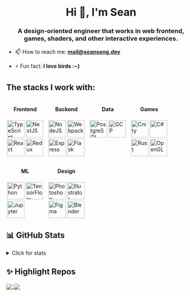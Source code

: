<h1 align="center">Hi 👋, I'm Sean</h1>
<h3 align="center">A design-oriented engineer that works in web frontend, games, shaders, and other interactive experiences.</h3>

- 📫 How to reach me: <a href="mailto:mail@seansong.dev" style="text-decoration: none;"><b>mail@seansong.dev</b></a>

- ⚡ Fun fact: **I love birds :~)**

<!-- <p align="left">
    <img src="https://komarev.com/ghpvc/?username=inferrinizzard&label=Profile%20views&color=0e75b6&style=flat" alt="inferrinizzard" />
</p> -->


<!-- ![](https://readme-now-playing.vercel.app/now-playing/q?uid=sfo1::l66nb-1692993313446-e05674810897) -->


## The stacks I work with:

<section markdown="1" style="display: flex; flex-wrap: wrap; gap: 10px">
    <div markdown="1" style="width: 100px">
        <h4 align="center">Frontend</h4>
        <div style="display: flex; flex-wrap: wrap; gap: 4px; padding: 2px">
            <img width=46 title="TypeScript" src='https://cdn.jsdelivr.net/gh/devicons/devicon/icons/typescript/typescript-original.svg'>
            <img width=46 title="NextJS" src='https://cdn.jsdelivr.net/gh/devicons/devicon/icons/nextjs/nextjs-original.svg'>
            <img width=46 title="React" src='https://cdn.jsdelivr.net/gh/devicons/devicon/icons/react/react-original.svg'>
            <img width=46 title="Redux" src='https://cdn.jsdelivr.net/gh/devicons/devicon/icons/redux/redux-original.svg'>
        </div>
    </div>
    <div markdown="1" style="width: 100px">
        <h4 align="center">Backend</h4>
        <div style="display: flex; flex-wrap: wrap; gap: 4px; padding: 2px">
            <img width=46 title="NodeJS" src='https://cdn.jsdelivr.net/gh/devicons/devicon/icons/nodejs/nodejs-original.svg'>
            <img width=46 title="Webpack" src='https://cdn.jsdelivr.net/gh/devicons/devicon/icons/webpack/webpack-original.svg'> <!-- should be vite -->
            <img width=46 title="Express" src='https://cdn.jsdelivr.net/gh/devicons/devicon/icons/express/express-original.svg'>
            <img width=46 title="Flask" src='https://cdn.jsdelivr.net/gh/devicons/devicon/icons/flask/flask-original.svg'>
        </div>
    </div>
    <div markdown="1" style="width: 100px">
        <h4 align="center">Data</h4>
        <div style="display: flex; flex-wrap: wrap; gap: 4px; padding: 2px">
            <img width=46 title="PostgreSQL" src='https://cdn.jsdelivr.net/gh/devicons/devicon/icons/postgresql/postgresql-original.svg'>
            <img width=46 title="GCP" src='https://cdn.jsdelivr.net/gh/devicons/devicon/icons/googlecloud/googlecloud-original.svg'>
            <!-- <img width=46 title="icons" src="https://cdn.jsdelivr.net/npm/simple-icons@v9/icons/googlecloud.svg" /> -->
        </div>
    </div>
    <div markdown="1" style="width: 100px">
        <h4 align="center">Games</h4>
        <div style="display: flex; flex-wrap: wrap; gap: 4px; padding: 2px">
            <img width=46 title="Cnity" src='https://cdn.jsdelivr.net/gh/devicons/devicon/icons/unity/unity-original.svg'>
            <img width=46 title="C#" src='https://cdn.jsdelivr.net/gh/devicons/devicon/icons/csharp/csharp-original.svg'>
            <img width=46 title="Rust" src='https://cdn.jsdelivr.net/gh/devicons/devicon/icons/rust/rust-plain.svg'>
            <img width=46 title="OpenGL" src='https://cdn.jsdelivr.net/gh/devicons/devicon/icons/opengl/opengl-plain.svg'>
        </div>
    </div>
    <div markdown="1" style="width: 100px">
        <h4 align="center">ML</h4>
        <div style="display: flex; flex-wrap: wrap; gap: 4px; padding: 2px">
            <img width=46 title="Python" src='https://cdn.jsdelivr.net/gh/devicons/devicon/icons/python/python-original.svg'>
            <img width=46 title="TensorFlow" src='https://cdn.jsdelivr.net/gh/devicons/devicon/icons/tensorflow/tensorflow-original.svg'>
            <img width=46 title="Jupyter" src='https://cdn.jsdelivr.net/gh/devicons/devicon/icons/jupyter/jupyter-original.svg'>
        </div>
    </div>
    <div markdown="1" style="width: 100px">
        <h4 align="center">Design</h4>
        <div style="display: flex; flex-wrap: wrap; gap: 4px; padding: 2px">
            <img width=46 title="Photoshop" src='https://cdn.jsdelivr.net/gh/devicons/devicon/icons/photoshop/photoshop-plain.svg'>
            <img width=46 title="Illustrator" src='https://cdn.jsdelivr.net/gh/devicons/devicon/icons/illustrator/illustrator-plain.svg'>
            <img width=46 title="Figma" src='https://cdn.jsdelivr.net/gh/devicons/devicon/icons/figma/figma-original.svg'>
            <img width=46 title="Blender" src='https://cdn.jsdelivr.net/gh/devicons/devicon/icons/blender/blender-original.svg'>
        </div>
    </div>
</section>


<!-- <p align="left">
    <a href="https://github.com/ryo-ma/github-profile-trophy">
        <img src="https://github-profile-trophy.vercel.app/?username=inferrinizzard" alt="inferrinizzard" />
    </a>
</p> -->

## 📊 GitHub Stats

<details>
    <summary>Click for stats</summary>
    <a href="https://github.com/inferrinizzard">
        <picture>
            <source
                srcset="https://github-readme-stats.inferrinizzard.vercel.app/api?username=inferrinizzard&show_icons=true&rank_icon=github&include_all_commits=true&theme=algolia"
                media="(prefers-color-scheme: dark)"
            />
            <source
                srcset="https://github-readme-stats.inferrinizzard.vercel.app/api?username=inferrinizzard&show_icons=true&rank_icon=github&include_all_commits=true&theme=vue"
                media="(prefers-color-scheme: light), (prefers-color-scheme: no-preference)"
            />
            <img height=200 align="center" src="https://github-readme-stats.inferrinizzard.vercel.app/api?username=inferrinizzard&show_icons=true&rank_icon=github&include_all_commits=true" />
        </picture>
    </a>
    <img height=200 align="center" src="https://github-readme-stats.inferrinizzard.vercel.app/api/top-langs/?username=inferrinizzard&theme=algolia&size_weight=1&count_weight=8&langs_count=10&layout=compact&card_width=345" />
</details>

## ✨ Highlight Repos

<a href="https://github.com/inferrinizzard/ucsc-catalogue-frontend">
    <img align="center" src="https://github-readme-stats.inferrinizzard.vercel.app/api/pin?username=inferrinizzard&repo=ucsc-catalogue-frontend&theme=react" />
</a>
<a href="https://github.com/sql-formatter-org/sql-formatter">
    <img align="center" src="https://github-readme-stats.inferrinizzard.vercel.app/api/pin?username=sql-formatter-org&repo=sql-formatter&theme=vue-dark&show_owner=true" />
</a>
